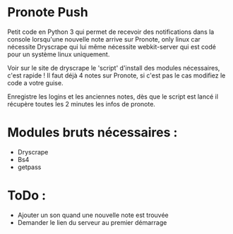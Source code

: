 # Pronote Push
Petit code en Python 3 qui permet de recevoir des notifications dans la console lorsqu'une nouvelle note arrive sur Pronote, only linux car nécessite Dryscrape qui lui même nécessite webkit-server qui est codé pour un système linux uniquement.

Voir sur le site de dryscrape le 'script' d'install des modules nécessaires, c'est rapide !
Il faut déjà 4 notes sur Pronote, si c'est pas le cas modifiez le code a votre guise.

Enregistre les logins et les anciennes notes, dès que le script est lancé il récupère toutes les 2 minutes les infos de pronote.

# Modules bruts nécessaires : 
- Dryscrape
- Bs4 
- getpass

# ToDo : 
- Ajouter un son quand une nouvelle note est trouvée 
- Demander le lien du serveur au premier démarrage 

